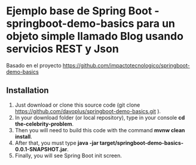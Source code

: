 # Ejemplo base  de Spring Boot - springboot-demo-basics para un objeto simple llamado Blog usando servicios REST y Json
 
Basado en el proyecto https://github.com/impactotecnologico/springboot-demo-basics

## Installation
1. Just download or clone this source code (git clone https://github.com/davoplus/springboot-demo-basics.git ). 
1. In your download folder (or local repository), type in your console **cd the-celebrity-problem**.
1. Then you will need to build this code with the command **mvnw clean install**.
1. After that, you must type **java -jar target/springboot-demo-basics-0.0.1-SNAPSHOT.jar**.
1. Finally, you will see Spring Boot init screen.

